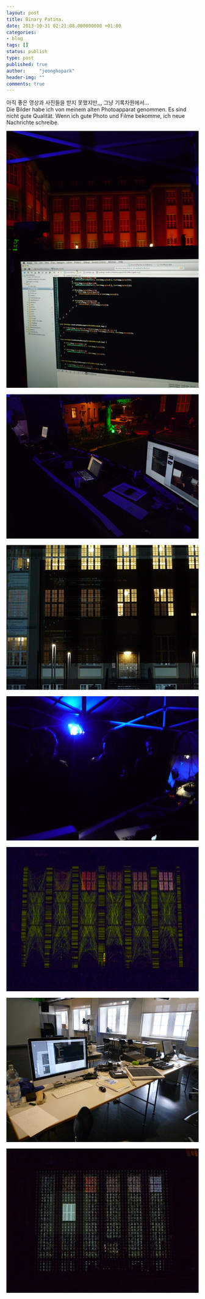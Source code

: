 ```yaml
---
layout: post
title: Binary Patina.
date: 2013-10-31 02:21:08.000000000 +01:00
categories:
- blog
tags: []
status: publish
type: post
published: true
author:     "jeonghopark"
header-img: ""
comments: true
---
```

<p>아직 좋은 영상과 사진들을 받지 못했지만,,, 그냥 기록차원에서...<br />
Die Bilder habe ich von meinem alten Photoapparat genommen. Es sind nicht gute Qualität. Wenn ich gute Photo und Filme bekomme, ich neue Nachrichte schreibe.</p>


![/assets/images/xcode_bp1.jpg](/assets/images/xcode_bp1.jpg)    

![/assets/images/test_bp.jpg](/assets/images/test_bp.jpg)    

![/assets/images/xcode_bp.jpg](/assets/images/xcode_bp.jpg)    

![/assets/images/member_bp.jpg](/assets/images/member_bp.jpg)    

![/assets/images/line_bp.jpg](/assets/images/line_bp.jpg)    

![/assets/images/exercise_bp.jpg](/assets/images/exercise_bp.jpg)    

![/assets/images/number_bp.jpg](/assets/images/number_bp.jpg)
